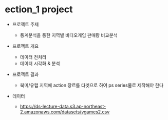 # ection_1 project

* 프로젝트 주제
  + 통계분석을 통한 지역별 비디오게임 판매량 비교분석

* 프로젝트 개요
  + 데이터 전처리
  + 데이터 시각화 & 분석

* 프로젝트 결과
  + 북미/유럽 지역에 action 장르를 타겟으로 하여 ps series물로 제작해야 한다
  
* 데이터

    + https://ds-lecture-data.s3.ap-northeast-2.amazonaws.com/datasets/vgames2.csv
    
